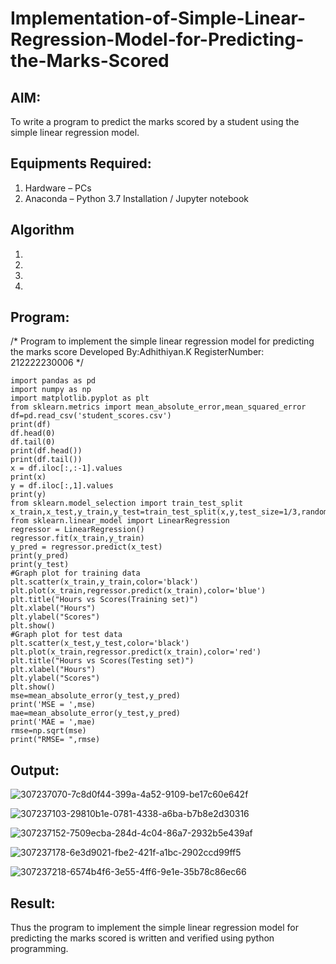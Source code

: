 # Implementation-of-Simple-Linear-Regression-Model-for-Predicting-the-Marks-Scored

## AIM:
To write a program to predict the marks scored by a student using the simple linear regression model.

## Equipments Required:
1. Hardware – PCs
2. Anaconda – Python 3.7 Installation / Jupyter notebook

## Algorithm
1. 
2. 
3. 
4. 

## Program:

/*
Program to implement the simple linear regression model for predicting the marks score
Developed By:Adhithiyan.K
RegisterNumber:  212222230006
*/
```
import pandas as pd
import numpy as np
import matplotlib.pyplot as plt
from sklearn.metrics import mean_absolute_error,mean_squared_error
df=pd.read_csv('student_scores.csv')
print(df)
df.head(0)
df.tail(0)
print(df.head())
print(df.tail())
x = df.iloc[:,:-1].values
print(x)
y = df.iloc[:,1].values
print(y)
from sklearn.model_selection import train_test_split
x_train,x_test,y_train,y_test=train_test_split(x,y,test_size=1/3,random_state=0)
from sklearn.linear_model import LinearRegression
regressor = LinearRegression()
regressor.fit(x_train,y_train)
y_pred = regressor.predict(x_test)
print(y_pred)
print(y_test)
#Graph plot for training data
plt.scatter(x_train,y_train,color='black')
plt.plot(x_train,regressor.predict(x_train),color='blue')
plt.title("Hours vs Scores(Training set)")
plt.xlabel("Hours")
plt.ylabel("Scores")
plt.show()
#Graph plot for test data
plt.scatter(x_test,y_test,color='black')
plt.plot(x_train,regressor.predict(x_train),color='red')
plt.title("Hours vs Scores(Testing set)")
plt.xlabel("Hours")
plt.ylabel("Scores")
plt.show()
mse=mean_absolute_error(y_test,y_pred)
print('MSE = ',mse)
mae=mean_absolute_error(y_test,y_pred)
print('MAE = ',mae)
rmse=np.sqrt(mse)
print("RMSE= ",rmse)
```

## Output:
![307237070-7c8d0f44-399a-4a52-9109-be17c60e642f](https://github.com/AdhithiyanK/Implementation-of-Simple-Linear-Regression-Model-for-Predicting-the-Marks-Scored/assets/121029258/103b0dd6-00ef-4a1b-b85a-31abf1728510)

![307237103-29810b1e-0781-4338-a6ba-b7b8e2d30316](https://github.com/AdhithiyanK/Implementation-of-Simple-Linear-Regression-Model-for-Predicting-the-Marks-Scored/assets/121029258/e95eca64-24c8-4287-b0c5-f841ae433502)

![307237152-7509ecba-284d-4c04-86a7-2932b5e439af](https://github.com/AdhithiyanK/Implementation-of-Simple-Linear-Regression-Model-for-Predicting-the-Marks-Scored/assets/121029258/2ddda855-5c40-491a-b459-642aa354c770)

![307237178-6e3d9021-fbe2-421f-a1bc-2902ccd99ff5](https://github.com/AdhithiyanK/Implementation-of-Simple-Linear-Regression-Model-for-Predicting-the-Marks-Scored/assets/121029258/ff85fde6-35d2-4a8b-8530-56e020d3f0b3)

![307237218-6574b4f6-3e55-4ff6-9e1e-35b78c86ec66](https://github.com/AdhithiyanK/Implementation-of-Simple-Linear-Regression-Model-for-Predicting-the-Marks-Scored/assets/121029258/53b564f0-1b12-47cc-b61e-9da7b1b62019)

## Result:
Thus the program to implement the simple linear regression model for predicting the marks scored is written and verified using python programming.
